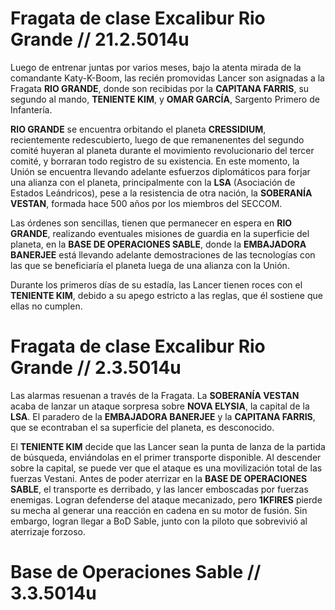 # Fragata de clase Excalibur Rio Grande // 21.2.5014u
Luego de entrenar juntas por varios meses, bajo la atenta mirada de la comandante Katy-K-Boom, las recién promovidas Lancer son asignadas a la Fragata **RIO GRANDE**, donde son recibidas por la **CAPITANA FARRIS**, su segundo al mando, **TENIENTE KIM**, y **OMAR GARCÍA**, Sargento Primero de Infantería.

**RIO GRANDE** se encuentra orbitando el planeta **CRESSIDIUM**, recientemente redescubierto, luego de que remanenentes del segundo comité huyeran al planeta durante el movimiento revolucionario del tercer comité, y borraran todo registro de su existencia. En este momento, la Unión se encuentra llevando adelante esfuerzos diplomáticos para forjar una alianza con el planeta, principalmente con la **LSA** (Asociación de Estados Leándricos), pese a la resistencia de otra nación, la **SOBERANÍA VESTAN**, formada hace 500 años por los miembros del SECCOM.

Las órdenes son sencillas, tienen que permanecer en espera en **RIO GRANDE**, realizando eventuales misiones de guardia en la superficie del planeta, en la **BASE DE OPERACIONES SABLE**, donde la **EMBAJADORA BANERJEE** está llevando adelante demostraciones de las tecnologías con las que se beneficiaría el planeta luega de una alianza con la Unión.

Durante los primeros días de su estadía, las Lancer tienen roces con el **TENIENTE KIM**, debido a su apego estricto a las reglas, que él sostiene que ellas no cumplen.

# Fragata de clase Excalibur Rio Grande // 2.3.5014u

Las alarmas resuenan a través de la Fragata. La **SOBERANÍA VESTAN** acaba de lanzar un ataque sorpresa sobre **NOVA ELYSIA**, la capital de la **LSA**. El paradero de la **EMBAJADORA BANERJEE** y la **CAPITANA FARRIS**, que se econtraban el sa superficie del planeta, es desconocido.

El **TENIENTE KIM** decide que las Lancer sean la punta de lanza de la partida de búsqueda, enviándolas en el primer transporte disponible. Al descender sobre la capital, se puede ver que el ataque es una movilización total de las fuerzas Vestani. Antes de poder aterrizar en la **BASE DE OPERACIONES SABLE**, el transporte es derribado, y las lancer emboscadas por fuerzas enemigas. Logran defenderse del ataque mecanizado, pero **1KFIRES** pierde su mecha al generar una reacción en cadena en su motor de fusión. Sin embargo, logran llegar a BoD Sable, junto con la piloto que sobrevivió al aterrizaje forzoso.

# Base de Operaciones Sable // 3.3.5014u

